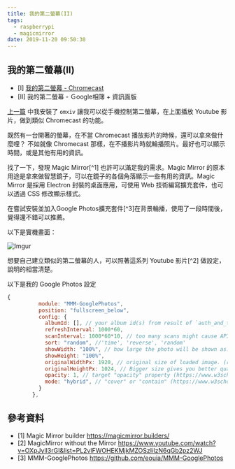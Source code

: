 ```yaml
---
title: 我的第二螢幕(II)
tags:
  - raspberrypi
  - magicmirror
date: 2019-11-20 09:50:30
---
```


## 我的第二螢幕(II)

- [I] [我的第二螢幕 - Chromecast](https://blog.gasolin.idv.tw/2019/11/13/second-screen)
- [II] 我的第二螢幕 - Ｇoogle相簿 + 資訊面版

[上一篇](https://blog.gasolin.idv.tw/2019/11/13/second-screen/) 中我安裝了 `omxiv` 讓我可以從手機控制第二螢幕，在上面播放 Youtube 影片，做到類似 Chromecast 的功能。

既然有一台開著的螢幕，在不當 Chromecast 播放影片的時候，還可以拿來做什麼哩？
不如就像 Chromecast 那樣，在不播影片時就輪播照片。最好也可以顯示時間，或是其他有用的資訊。

找了一下，發現 Magic Mirror[^1] 也許可以滿足我的需求。Magic Mirror 的原本用途是拿來做智慧鏡子，可以在鏡子的各個角落顯示一些有用的資訊。Magic Mirror 是採用 Electron 封裝的桌面應用，可使用 Web 技術編寫擴充套件，也可以透過 CSS 修改顯示樣式。

在嘗試安裝並加入Google Photos擴充套件[^3]在背景輪播，使用了一段時間後，覺得還不錯可以推薦。

以下是實機畫面：

![Imgur](https://i.imgur.com/WxSrtjJl.jpg)

想要自己建立類似的第二螢幕的人，可以照著這系列 Youtube 影片[^2] 做設定，說明的相當清楚。


以下是我的 Google Photos 設定
```js
{
		  module: "MMM-GooglePhotos",
		  position: "fullscreen_below",
		  config: {
		    albumId: [], // your album id(s) from result of `auth_and_test.js`
		    refreshInterval: 1000*60,
		    scanInterval: 1000*60*10, // too many scans might cause API quota limit also.
		    sort: "random", //'time', 'reverse', 'random'
		    showWidth: "100%", // how large the photo will be shown as. (e.g;'100%' for fullscreen)
		    showHeight: "100%",
		    originalWidthPx: 1920, // original size of loaded image. (related with image quality)
		    originalHeightPx: 1024, // Bigger size gives you better quality, but can give you network burden.
		    opacity: 1, // target "opacity" property (https://www.w3schools.com/cssref/css3_pr_opacity.asp)
		    mode: "hybrid", // "cover" or "contain" (https://www.w3schools.com/cssref/css3_pr_background-size.asp)
		  }
		},
```

## 參考資料

- [1] Magic Mirror builder https://magicmirror.builders/
- [2] MagicMirror without the Mirror https://www.youtube.com/watch?v=OXpJylI3rGI&list=PL2vlFWOHEKMjkMZOSzIiIzN6qGb2pz2WJ
- [3] MMM-GooglePhotos https://github.com/eouia/MMM-GooglePhotos
